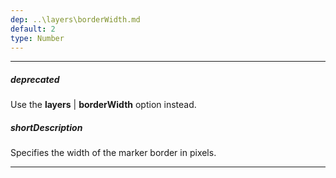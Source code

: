 ```yaml
---
dep: ..\layers\borderWidth.md
default: 2
type: Number
---
```

---
##### deprecated
Use the **layers** | **borderWidth** option instead.

##### shortDescription
Specifies the width of the marker border in pixels.

---

